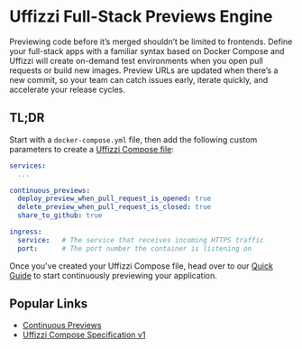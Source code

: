# Uffizzi Full-Stack Previews Engine  

Previewing code before it’s merged shouldn’t be limited to frontends. Define your full-stack apps with a familiar syntax based on Docker Compose and Uffizzi will create on-demand test environments when you open pull requests or build new images. Preview URLs are updated when there’s a new commit, so your team can catch issues early, iterate quickly, and accelerate your release cycles.

## TL;DR  
Start with a `docker-compose.yml` file, then add the following custom parameters to create a [Uffizzi Compose file](setup/compose-spec.md):  
``` yaml title="docker-compose.uffizzi.yml"
services:
  ...

continuous_previews:
  deploy_preview_when_pull_request_is_opened: true
  delete_preview_when_pull_request_is_closed: true
  share_to_github: true

ingress:
  service:   # The service that receives incoming HTTPS traffic
  port:      # The port number the container is listening on
```

Once you've created your Uffizzi Compose file, head over to our [Quick Guide](setup/quick-guide.md) to start continuously previewing your application.



## Popular Links

* [Continuous Previews](continuous-previews.md)
* [Uffizzi Compose Specification v1](references/compose-spec.md)
